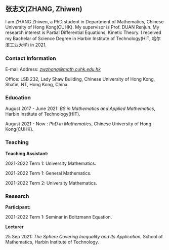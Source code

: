 ## 张志文(ZHANG, Zhiwen)
I am ZHANG Zhiwen, a PhD student in Department of Mathematics, Chinese University of Hong Kong(CUHK). My supervisor is Prof. DUAN Renjun. My research interest is Partial Differential Equations, Kinetic Theory. I received my Bachelar of Science Degree in Harbin Institute of Technology(HIT, 哈尔滨工业大学) in 2021.

### Contact Information
E-mail Address: *zwzhang@math.cuhk.edu.hk*

Office: LSB 232, Lady Shaw Building, Chinese University of Hong Kong, Shatin, NT, Hong Kong, China.

### Education
August 2017 - June 2021: *BS in Mathematics and Applied Mathematics*, Harbin Institute of Technology(HIT).

August 2021 - Now      : *PhD in Mathematics*, Chinese University of Hong Kong(CUHK).

### Teaching
**Teaching Assistant:**

2021-2022 Term 1: University Mathematics.

2021-2022 Term 1: General Mathematics.

2021-2022 Term 2: University Mathematics.

### Research
**Participant:**

2021-2022 Term 1: Seminar in Boltzmann Equation.

**Lecturer**

25 Sep 2021: *The Sphere Covering Inequality and Its Application*, School of Mathematics, Harbin Institute of Technology.
